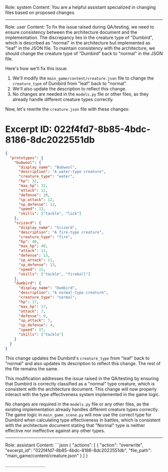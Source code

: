 Role: system
Content: You are a helpful assistant specialized in changing files based on proposed changes.
__________________
Role: user
Content: To fix the issue raised during QA/testing, we need to ensure consistency between the architecture document and the implementation. The discrepancy lies in the creature type of "Dumbird", which is described as "normal" in the architecture but implemented as "leaf" in the JSON file. To maintain consistency with the architecture, we should change the creature type of "Dumbird" back to "normal" in the JSON file.

Here's how we'll fix this issue:

1. We'll modify the `main_game/content/creature.json` file to change the `creature_type` of Dumbird from "leaf" back to "normal".
2. We'll also update the description to reflect this change.
3. No changes are needed in the `models.py` file or other files, as they already handle different creature types correctly.

Now, let's rewrite the `creature.json` file with these changes:

# Excerpt ID: 022f4fd7-8b85-4bdc-8186-8dc2022551db
```json main_game/content/creature.json
{
  "prototypes": {
    "bubwool": {
      "display_name": "Bubwool",
      "description": "A water-type creature",
      "creature_type": "water",
      "hp": 32,
      "max_hp": 32,
      "attack": 11,
      "defense": 10,
      "sp_attack": 12,
      "sp_defense": 12,
      "speed": 13,
      "skills": ["tackle", "lick"]
    },
    "scizard": {
      "display_name": "Scizard",
      "description": "A fire-type creature",
      "creature_type": "fire",
      "hp": 40,
      "max_hp": 40,
      "attack": 11,
      "defense": 13,
      "sp_attack": 11,
      "sp_defense": 13,
      "speed": 11,
      "skills": ["tackle", "fireball"]
    },
    "dumbird": {
      "display_name": "Dumbird",
      "description": "A normal-type creature",
      "creature_type": "normal",
      "hp": 17,
      "max_hp": 17,
      "attack": 7,
      "defense": 9,
      "sp_attack": 7,
      "sp_defense": 4,
      "speed": 17,
      "skills": ["tackle"]
    }
  }
}
```

This change updates the Dumbird's `creature_type` from "leaf" back to "normal" and also updates its description to reflect this change. The rest of the file remains the same.

This modification addresses the issue raised in the QA/testing by ensuring that Dumbird is correctly classified as a "normal" type creature, which is consistent with the architecture document. This change will now properly interact with the type effectiveness system implemented in the game logic.

No changes are required in the `models.py` file or any other files, as the existing implementation already handles different creature types correctly. The game logic in `main_game_scene.py` will now use the correct type for Dumbird when calculating type effectiveness in battles, which is consistent with the architecture document stating that "Normal" type is neither effective nor ineffective against any other types.
__________________
Role: assistant
Content: ```json
{
  "actions": [
    {
      "action": "overwrite",
      "excerpt_id": "022f4fd7-8b85-4bdc-8186-8dc2022551db",
      "file_path": "main_game/content/creature.json"
    }
  ]
}
```
__________________
